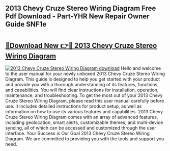 ## 2013 Chevy Cruze Stereo Wiring Diagram Free Pdf Download - Part-YHR New Repair Owner Guide SNF1e

# <h2><a href="http://dfokn0z.blite.top/?on=2013+Chevy+Cruze+Stereo+Wiring+Diagram">🔗Download New 👉🔴 2013 Chevy Cruze Stereo Wiring Diagram</a></h2>

[![2013 Chevy Cruze Stereo Wiring Diagram download](https://i.imgur.com/lujVjoI.png)](http://dfokn0z.blite.top/?on=2013+Chevy+Cruze+Stereo+Wiring+Diagram)
Hello and welcome to the user manual for your newly unboxed 2013 Chevy Cruze Stereo Wiring Diagram. This guide is designed to help you get started with your product and provide you with a thorough understanding of its features, functions, and capabilities. You will find clear instructions for installation, operation, maintenance, and troubleshooting. To get the most out of your 2013 Chevy Cruze Stereo Wiring Diagram, please read this user manual carefully before use. It includes detailed instructions for product setup, as well as information on how to use its various features and capabilities. 2013 Chevy Cruze Stereo Wiring Diagram comes with an array of advanced features, including geolocation, smart alerts, customizable themes, and multi-device syncing, all of which can be accessed and customized through the user interface. Your Success is Our Goal 2013 Chevy Cruze Stereo Wiring Diagram. We are committed to providing you with the tools and support you need.
